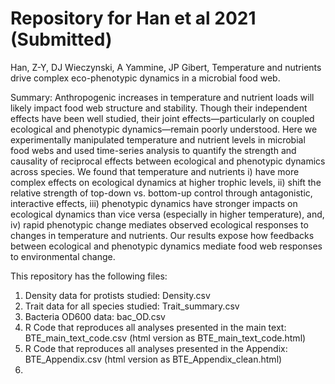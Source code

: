 # Repository for Han et al 2021 (Submitted)

Han, Z-Y, DJ Wieczynski, A Yammine, JP Gibert, Temperature and nutrients drive complex eco-phenotypic dynamics in a microbial food web.

Summary: 
Anthropogenic increases in temperature and nutrient loads will likely impact food web structure and stability. Though their independent effects have been well studied, their joint effects—particularly on coupled ecological and phenotypic dynamics—remain poorly understood. Here we experimentally manipulated temperature and nutrient levels in microbial food webs and used time-series analysis to quantify the strength and causality of reciprocal effects between ecological and phenotypic dynamics across species. We found that temperature and nutrients i) have more complex effects on ecological dynamics at higher trophic levels, ii) shift the relative strength of top-down vs. bottom-up control through antagonistic, interactive effects, iii) phenotypic dynamics have stronger impacts on ecological dynamics than vice versa (especially in higher temperature), and, iv) rapid phenotypic change mediates observed ecological responses to changes in temperature and nutrients. Our results expose how feedbacks between ecological and phenotypic dynamics mediate food web responses to environmental change. 


This repository has the following files:
1) Density data for protists studied: Density.csv
2) Trait data for all species studied: Trait_summary.csv
3) Bacteria OD600 data: bac_OD.csv
4) R Code that reproduces all analyses presented in the main text: BTE_main_text_code.csv (html version as BTE_main_text_code.html)
5) R Code that reproduces all analyses presented in the Appendix: BTE_Appendix.csv (html version as BTE_Appendix_clean.html)
6) 
